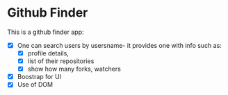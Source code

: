 # Github Finder

This is a github finder app:

- [x] One can search users by usersname- it provides one with info such as:
  - [x] profile details,
  - [x] list of their repositories
  - [x] show how many forks, watchers
- [x] Boostrap for UI
- [x] Use of DOM
